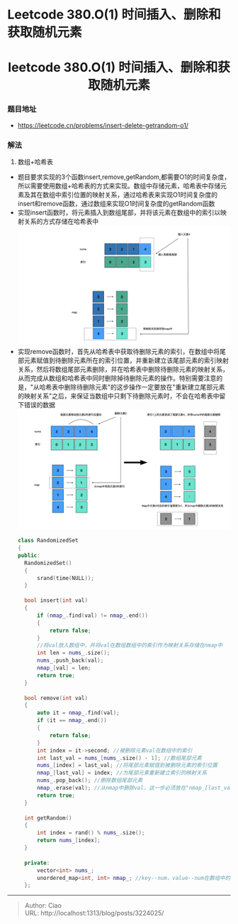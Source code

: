 # Leetcode 380.O(1) 时间插入、删除和获取随机元素


<!--more-->

<h1 align="center">leetcode 380.O(1) 时间插入、删除和获取随机元素</h1>

### 题目地址
  * https://leetcode.cn/problems/insert-delete-getrandom-o1/

### 解法
  1. 数组+哈希表
  * 题目要求实现的3个函数insert,remove,getRandom,都需要O1的时间复杂度，所以需要使用数组+哈希表的方式来实现。数组中存储元素，哈希表中存储元素及其在数组中索引位置的映射关系，通过哈希表来实现O1时间复杂度的insert和remove函数，通过数组来实现O1时间复杂度的getRandom函数
  * 实现insert函数时，将元素插入到数组尾部，并将该元素在数组中的索引以映射关系的方式存储在哈希表中
    ![](./p1.png)
  * 实现remove函数时，首先从哈希表中获取待删除元素的索引，在数组中将尾部元素赋值到待删除元素所在的索引位置，并重新建立该尾部元素的索引映射关系，然后将数组尾部元素删除，并在哈希表中删除待删除元素的映射关系，从而完成从数组和哈希表中同时删除掉待删除元素的操作。特别需要注意的是，"从哈希表中删除待删除元素"的这步操作一定要放在"重新建立尾部元素的映射关系"之后，来保证当数组中只剩下待删除元素时，不会在哈希表中留下错误的数据
    ![](./p2.png)
    ```C++
    class RandomizedSet 
    {
    public:
      RandomizedSet() 
      {
          srand(time(NULL));
      }
    
      bool insert(int val) 
      {
          if (nmap_.find(val) != nmap_.end())
          {
              return false;
          }
          //将val放入数组中，并将val在数组数组中的索引作为映射关系存储在nmap中
          int len = nums_.size();
          nums_.push_back(val);
          nmap_[val] = len;
          return true;
      }
    
      bool remove(int val) 
      {
          auto it = nmap_.find(val);
          if (it == nmap_.end())
          {
              return false;
          }
          int index = it->second; //被删除元素val在数组中的索引
          int last_val = nums_[nums_.size() - 1]; //数组尾部元素
          nums_[index] = last_val; //将尾部元素赋值到被删除元素的索引位置
          nmap_[last_val] = index; //为尾部元素重新建立索引的映射关系
          nums_.pop_back(); //删除数组尾部元素
          nmap_.erase(val); //从nmap中删除val，这一步必须放在"nmap_[last_val] = index"后执行，防止数组中只剩val的情况，即last_val=val，val被删除后又给last_val重新建立了映射关系
          return true;
      }
    
      int getRandom() 
      {
          int index = rand() % nums_.size();
          return nums_[index];
      }

      private:
          vector<int> nums_;
          unordered_map<int, int> nmap_; //key--num，value--num在数组中的索引
      };
    ```


---

> Author: Ciao  
> URL: http://localhost:1313/blog/posts/3224025/  

